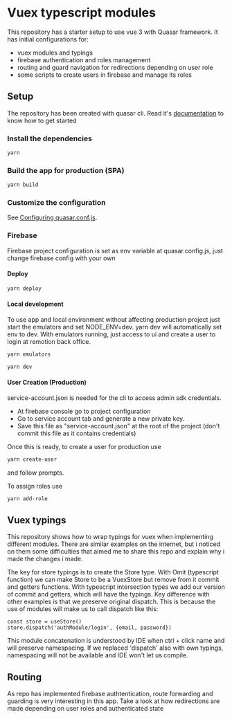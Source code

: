 # Vuex typescript modules

This repository has a starter setup to use vue 3 with Quasar framework. It has initial configurations for:
- vuex modules and typings
- firebase authentication and roles management
- routing and guard navigation for redirections depending on user role
- some scripts to create users in firebase and manage its roles

## Setup

The repository has been created with quasar cli. Read it's [documentation](https://next.quasar.dev/) to know how to
get started

### Install the dependencies
```bash
yarn
```

### Build the app for production (SPA)
```bash
yarn build
```

### Customize the configuration
See [Configuring quasar.conf.js](https://v2.quasar.dev/quasar-cli/quasar-conf-js).

### Firebase
Firebase project configuration is set as env variable at quasar.config.js, just change firebase config with your own
#### Deploy
```bash
yarn deploy
```
#### Local development
To use app and local environment without affecting production project just start the
emulators and set NODE_ENV=dev. yarn dev will automatically set env to dev.
With emulators running, just access to ui and create a user to login at remotion back office.
```bash
yarn emulators
```
```bash
yarn dev
```

#### User Creation (Production)
service-account.json is needed for the cli to access admin sdk credentials.
- At firebase console go to project configuration
- Go to service account tab and generate a new private key.
- Save this file as "service-account.json" at the root of the project (don't commit this file as it contains credentials)

Once this is ready, to create a user for production use
```bash
yarn create-user
```
and follow prompts.

To assign roles use
```bash
yarn add-role
```

## Vuex typings

This repository shows how to wrap typings for vuex when implementing different modules.
There are similar examples on the internet, but i noticed on them some difficulties that aimed
me to share this repo and explain why i made the changes i made.

The key for store typings is to create the Store type. With Omit (typescript function) we can make
Store to be a VuexStore but remove from it commit and getters functions. With typescript intersection
types we add our version of commit and getters, which will have the typings.
Key difference with other examples is that we preserve original dispatch. This is because the use of modules
will make us to call dispatch like this:
```vue
const store = useStore()
store.dispatch('authModule/login', {email, password})
```
This module concatenation is understood by IDE when ctrl + click name and will preserve namespacing. If
we replaced 'dispatch' also with own typings, namespacing will not be available and IDE won't let us compile.

## Routing

As repo has implemented firebase authtentication, route forwarding and guarding is very interesting in this app.
Take a look at how redirections are made depending on user roles and authenticated state
